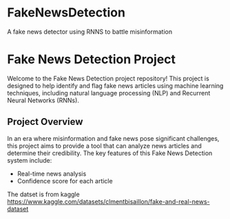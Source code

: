 # FakeNewsDetection
A fake news detector using RNNS to battle misinformation

# Fake News Detection Project

Welcome to the Fake News Detection project repository! This project is designed to help identify and flag fake news articles using machine learning techniques, including natural language processing (NLP) and Recurrent Neural Networks (RNNs).

## Project Overview

In an era where misinformation and fake news pose significant challenges, this project aims to provide a tool that can analyze news articles and determine their credibility. The key features of this Fake News Detection system include:

- Real-time news analysis
- Confidence score for each article

The datset is from kaggle
https://www.kaggle.com/datasets/clmentbisaillon/fake-and-real-news-dataset
